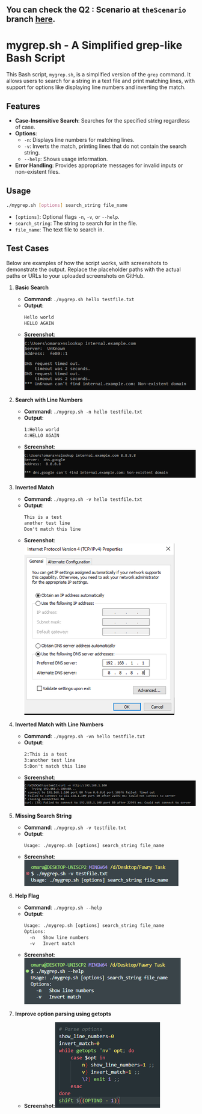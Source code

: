 ## You can check the Q2 : Scenario at `theScenario` branch [here](https://github.com/omar3anan/Fawry-DevOps-Intern/tree/theScenario).

# mygrep.sh - A Simplified grep-like Bash Script

This Bash script, `mygrep.sh`, is a simplified version of the `grep` command. It allows users to search for a string in a text file and print matching lines, with support for options like displaying line numbers and inverting the match.

## Features

- **Case-Insensitive Search**: Searches for the specified string regardless of case.
- **Options**:
  - `-n`: Displays line numbers for matching lines.
  - `-v`: Inverts the match, printing lines that do not contain the search string.
  - `--help`: Shows usage information.
- **Error Handling**: Provides appropriate messages for invalid inputs or non-existent files.

## Usage

```bash
./mygrep.sh [options] search_string file_name
```

- `[options]`: Optional flags `-n`, `-v`, or `--help`.
- `search_string`: The string to search for in the file.
- `file_name`: The text file to search in.

## Test Cases

Below are examples of how the script works, with screenshots to demonstrate the output. Replace the placeholder paths with the actual paths or URLs to your uploaded screenshots on GitHub.

1. **Basic Search**
   - **Command**: `./mygrep.sh hello testfile.txt`
   - **Output**:
     ```
     Hello world
     HELLO AGAIN
     ```
   - **Screenshot**: ![App Screenshot](screenshots/1.png)

2. **Search with Line Numbers**
   - **Command**: `./mygrep.sh -n hello testfile.txt`
   - **Output**:
     ```
     1:Hello world
     4:HELLO AGAIN
     ```
   - **Screenshot**: ![App Screenshot](screenshots/2.png)

3. **Inverted Match**
   - **Command**: `./mygrep.sh -v hello testfile.txt`
   - **Output**:
     ```
     This is a test
     another test line
     Don't match this line
     ```
   - **Screenshot**: ![App Screenshot](screenshots/7.png)

4. **Inverted Match with Line Numbers**
   - **Command**: `./mygrep.sh -vn hello testfile.txt`
   - **Output**:
     ```
     2:This is a test
     3:another test line
     5:Don't match this line
     ```
   - **Screenshot**: ![App Screenshot](screenshots/3.png)

5. **Missing Search String**
   - **Command**: `./mygrep.sh -v testfile.txt`
   - **Output**:
     ```
     Usage: ./mygrep.sh [options] search_string file_name
     ```
   - **Screenshot**: ![App Screenshot](screenshots/4.png)

6. **Help Flag**
   - **Command**: `./mygrep.sh --help`
   - **Output**:
     ```
     Usage: ./mygrep.sh [options] search_string file_name
     Options:
       -n   Show line numbers
       -v   Invert match
     ```
   - **Screenshot**: ![App Screenshot](screenshots/5.png)
7. **Improve option parsing using getopts**
   - **Screenshot**:![App Screenshot](screenshots/8.png)


